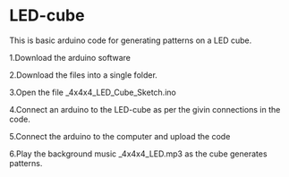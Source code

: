 # LED-cube
This is basic arduino code for generating patterns on a LED cube.

  1.Download the arduino software
  
  2.Download the files into a single folder.
  
  3.Open the file _4x4x4_LED_Cube_Sketch.ino
  
  4.Connect an arduino to the LED-cube as per the givin connections in the code.
  
  5.Connect the arduino to the computer and upload the code
  
  6.Play the background music _4x4x4_LED.mp3 as the cube generates patterns.
